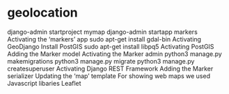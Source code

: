 # geolocation
django-admin startproject mymap
django-admin startapp markers
Activating the ‘markers’ app
sudo apt-get install gdal-bin
Activating GeoDjango
Install PostGIS
sudo apt-get install libpq5
Activating PostGIS
Adding the Marker model
Activating the Marker admin
python3 manage.py makemigrations
python3 manage.py migrate
python3 manage.py createsuperuser
Activating Django REST Framework
Adding the Marker serializer
Updating the ‘map’ template
For showing web maps we used Javascript libaries Leaflet
